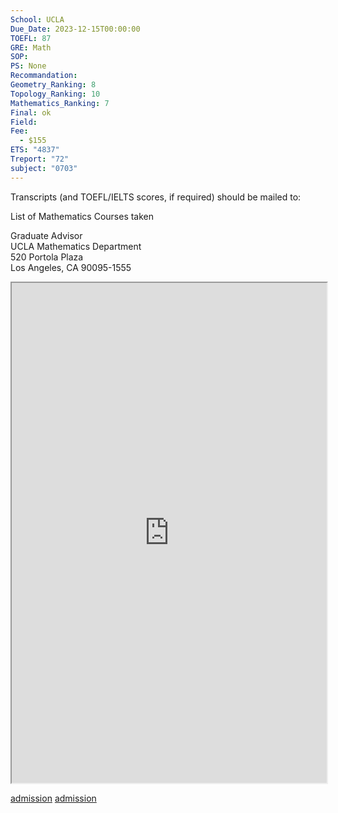 ```yaml
---
School: UCLA
Due_Date: 2023-12-15T00:00:00
TOEFL: 87
GRE: Math
SOP: 
PS: None
Recommandation: 
Geometry_Ranking: 8
Topology_Ranking: 10
Mathematics_Ranking: 7
Final: ok
Field: 
Fee:
  - $155
ETS: "4837"
Treport: "72"
subject: "0703"
---
```

Transcripts (and TOEFL/IELTS scores, if required) should be mailed to:

List of Mathematics Courses taken

Graduate Advisor  
UCLA Mathematics Department  
520 Portola Plaza  
Los Angeles, CA 90095-1555
<iframe
height=800,
width=100%,
src="https://ww3.math.ucla.edu/admissions/"></iframe>

[admission](https://ww3.math.ucla.edu/admissions)
[admission](https://apply.grad.ucla.edu/portal/landing?_gl=1*19e4n8s*_ga*MzMyNTk5ODI1LjE3MDA5MDQ0NzQ.*_ga_Z2CGJ2TLK4*MTcwMDkwNDQ3NC4xLjEuMTcwMDkwNDQ5Ni4wLjAuMA..)
